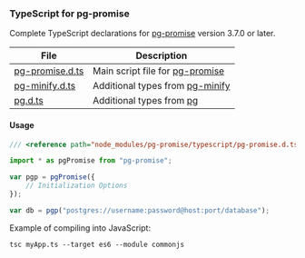 ### TypeScript for pg-promise

Complete TypeScript declarations for [pg-promise] version 3.7.0 or later.

| File             | Description                      |
|------------------|----------------------------------|
|[pg-promise.d.ts] | Main script file for [pg-promise]|
|[pg-minify.d.ts]  | Additional types from [pg-minify]|
|[pg.d.ts]         | Additional types from [pg]|

#### Usage

```ts
/// <reference path="node_modules/pg-promise/typescript/pg-promise.d.ts" />

import * as pgPromise from "pg-promise";

var pgp = pgPromise({
    // Initialization Options
});

var db = pgp("postgres://username:password@host:port/database");
```

Example of compiling into JavaScript:

```
tsc myApp.ts --target es6 --module commonjs
```

[pg-promise.d.ts]:https://github.com/vitaly-t/pg-promise/blob/master/typescript/pg-promise.d.ts
[pg-minify.d.ts]:https://github.com/vitaly-t/pg-promise/blob/master/typescript/pg-minify.d.ts
[pg.d.ts]:https://github.com/vitaly-t/pg-promise/blob/master/typescript/pg.d.ts
[pg-promise]:https://github.com/vitaly-t/pg-promise
[pg-minify]:https://github.com/vitaly-t/pg-minify
[pg]:https://github.com/brianc/node-postgres
